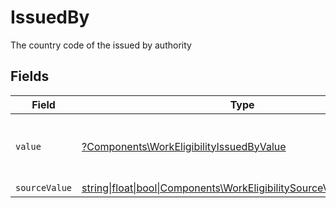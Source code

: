 # IssuedBy

The country code of the issued by authority


## Fields

| Field                                                                                                                        | Type                                                                                                                         | Required                                                                                                                     | Description                                                                                                                  | Example                                                                                                                      |
| ---------------------------------------------------------------------------------------------------------------------------- | ---------------------------------------------------------------------------------------------------------------------------- | ---------------------------------------------------------------------------------------------------------------------------- | ---------------------------------------------------------------------------------------------------------------------------- | ---------------------------------------------------------------------------------------------------------------------------- |
| `value`                                                                                                                      | [?Components\WorkEligibilityIssuedByValue](../../Models/Components/WorkEligibilityIssuedByValue.md)                          | :heavy_minus_sign:                                                                                                           | The ISO3166-1 Alpha2 Code of the Country                                                                                     | US                                                                                                                           |
| `sourceValue`                                                                                                                | [string\|float\|bool\|Components\WorkEligibilitySourceValue4\|array\|null](../../Models/Components/WorkEligibilitySourceValue.md) | :heavy_minus_sign:                                                                                                           | N/A                                                                                                                          |                                                                                                                              |
